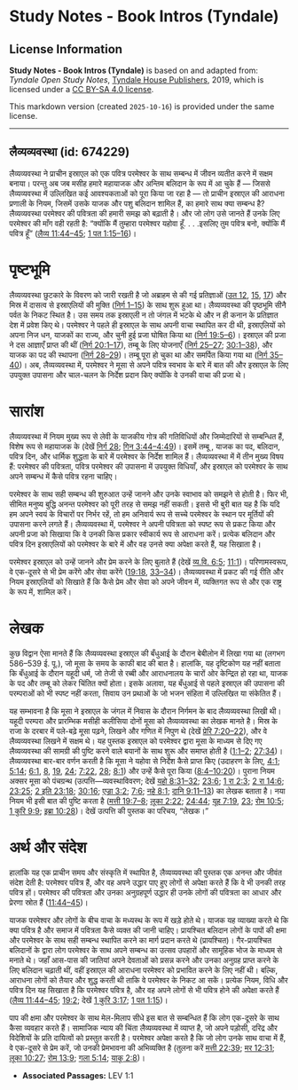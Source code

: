 # Study Notes - Book Intros (Tyndale)

## License Information

**Study Notes - Book Intros (Tyndale)** is based on and adapted from: _Tyndale Open Study Notes_, [Tyndale House Publishers](https://tyndaleopenresources.com/), 2019, which is licensed under a [CC BY-SA 4.0 license](https://creativecommons.org/licenses/by-sa/4.0/legalcode.en).

This markdown version (created `2025-10-16`) is provided under the same license.



--------------------------------

## लैव्यव्यवस्था (id: 674229)

लैव्यव्यवस्था ने प्राचीन इस्राएल को एक पवित्र परमेश्वर के साथ सम्बन्ध में जीवन व्यतीत करने में सक्षम बनाया। परन्तु अब जब मसीह हमारे महायाजक और अन्तिम बलिदान के रूप में आ चुके हैं — जिससे लैव्यव्यवस्था में उल्लिखित कई आवश्यकताओं को पूरा किया जा रहा है — तो प्राचीन इस्राएल की आराधना प्रणाली के नियम, जिसमें उसके याजक और पशु बलिदान शामिल हैं, का हमारे साथ क्या सम्बन्ध है? लैव्यव्यवस्था परमेश्वर की पवित्रता की हमारी समझ को बढ़ाती है। और जो लोग उसे जानते हैं उनके लिए परमेश्वर की माँग वही रहती है: “क्योंकि मैं तुम्हारा परमेश्वर यहोवा हूँ. . . .इसलिए तुम पवित्र बनो, क्योंकि मैं पवित्र हूँ” ([लैव्य 11:44–45](https://ref.ly/Lev11:44-Lev11:45); [1 पत 1:15–16](https://ref.ly/1Pet1:15-1Pet1:16))।

पृष्टभूमि
=========

लैव्यव्यवस्था छुटकारे के विवरण को जारी रखती है जो अब्राहम से की गई प्रतिज्ञाओं ([उत 12](https://ref.ly/Gen12:1-Gen12:20), [15](https://ref.ly/Gen15:1-Gen15:21), [17](https://ref.ly/Gen17:1-Gen17:27)) और मिस्र में दासत्व से इस्राएलियों की मुक्ति ([निर्ग 1–15](https://ref.ly/Exod1:1-Exod15:27)) के साथ शुरू हुआ था। लैव्यव्यवस्था की पृष्ठभूमि सीनै पर्वत के निकट स्थित है। उस समय तक इस्राएली न तो जंगल में भटके थे और न ही कनान के प्रतिज्ञात देश में प्रवेश किए थे। परमेश्वर ने पहले ही इस्राएल के साथ अपनी वाचा स्थापित कर दी थी, इस्राएलियों को अपना निज धन, याजकों का राज्य, और चुनी हुई प्रजा घोषित किया था ([निर्ग 19:5–6](https://ref.ly/Exod19:5-Exod19:6))। इस्राएल की प्रजा ने दस आज्ञाएँ प्राप्त की थीं ([निर्ग 20:1–17](https://ref.ly/Exod20:1-Exod20:17)), तम्बू के लिए योजनाएँ ([निर्ग 25–27](https://ref.ly/Exod25:1-Exod27:21); [30:1–38](https://ref.ly/Exod30:1-Exod30:38)), और याजक का पद की स्थापना ([निर्ग 28–29](https://ref.ly/Exod28:1-Exod29:46))। तम्बू पूरा हो चुका था और समर्पित किया गया था ([निर्ग 35–40](https://ref.ly/Exod35:1-Exod40:38))। अब, लैव्यव्यवस्था में, परमेश्वर ने मूसा से अपने पवित्र स्वभाव के बारे में बात की और इस्राएल के लिए उपयुक्त उपासना और चाल\-चलन के निर्देश प्रदान किए क्योंकि वे उनकी वाचा की प्रजा थे।

सारांश
======

लैव्यव्यवस्था में नियम मुख्य रूप से लेवी के याजकीय गोत्र की गतिविधियों और जिम्मेदारियों से सम्बन्धित हैं, विशेष रूप से महायाजक के (देखें [निर्ग 28](https://ref.ly/Exod28:1-Exod28:43); [गिन 3:44–4:49](https://ref.ly/Num3:44-Num4:49))। इसमें तम्बू , याजक का पद, बलिदान, पवित्र दिन, और धार्मिक शुद्धता के बारे में परमेश्वर के निर्देश शामिल हैं। लैव्यव्यवस्था में में तीन मुख्य विषय हैं: परमेश्वर की पवित्रता, पवित्र परमेश्वर की उपासना में उपयुक्त विधियाँ, और इस्राएल को परमेश्वर के साथ अपने सम्बन्ध में कैसे पवित्र रहना चाहिए।

परमेश्वर के साथ सही सम्बन्ध की शुरुआत उन्हें जानने और उनके स्वाभाव को समझने से होती है। फिर भी, सीमित मनुष्य बुद्धि अनन्त परमेश्वर को पूरी तरह से समझ नहीं सकती। इससे भी बुरी बात यह है कि यदि हम अपने स्वयं के विचारों पर निर्भर रहें, तो हम अनिवार्य रूप से सच्चे परमेश्वर के स्थान पर मूर्तियों की उपासना करने लगते हैं। लैव्यव्यवस्था में, परमेश्वर ने अपनी पवित्रता को स्पष्ट रूप से प्रकट किया और अपनी प्रजा को सिखाया कि वे उनकी किस प्रकार स्वीकार्य रूप से आराधना करें। प्रत्येक बलिदान और पवित्र दिन इस्राएलियों को परमेश्वर के बारे में और वह उनसे क्या अपेक्षा करते हैं, यह सिखाता है।

परमेश्वर इस्राएल को उन्हें जानने और प्रेम करने के लिए बुलाते हैं (देखें [व्य.वि. 6:5](https://ref.ly/Deut6:5); [11:1](https://ref.ly/Deut11:1))। परिणामस्वरूप, वे एक\-दूसरे से भी प्रेम करेंगे और सेवा करेंगे ([19:18](https://ref.ly/Lev19:18), [33–34](https://ref.ly/Lev19:33-Lev19:34))। लैव्यव्यवस्था में प्रकट की गई रीति और नियम इस्राएलियों को सिखाते हैं कि कैसे प्रेम और सेवा को अपने जीवन में, व्यक्तिगत रूप से और एक राष्ट्र के रूप में, शामिल करें।

लेखक
====

कुछ विद्वान ऐसा मानते हैं कि लैव्यव्यवस्था इस्राएल की बँधुआई के दौरान बेबीलोन में लिखा गया था (लगभग 586–539 ई. पू.), जो मूसा के समय के काफी बाद की बात है। हालांकि, यह दृष्टिकोण यह नहीं बताता कि बँधुआई के दौरान यहूदी धर्म, जो तेजी से रब्बी और आराधनालय के चारों ओर केन्द्रित हो रहा था, याजक के पद और तम्बू को लेकर चिंतित क्यों होता। इसके अलावा, यह बँधुआई से पहले इस्राएल की उपासना की परम्पराओं को भी स्पष्ट नहीं करता, सिवाय उन प्रथाओं के जो भजन संहिता में उल्लिखित या संकेतित हैं।

यह सम्भावना है कि मूसा ने इस्राएल के जंगल में निवास के दौरान निर्गमन के बाद लैव्यव्यवस्था लिखी थी। यहूदी परम्परा और प्रारम्भिक मसीही कलीसिया दोनों मूसा को लैव्यव्यवस्था का लेखक मानते है। मिस्र के राजा के दरबार में पले\-बढ़े मूसा पढ़ने, लिखने और गणित में निपुण थे (देखें [प्रेरि 7:20–22](https://ref.ly/Acts7:20-Acts7:22)), और वे लैव्यव्यवस्था लिखने में सक्षम थे। यह पुस्तक इस्राएल को परमेश्वर द्वारा मूसा के माध्यम से दिए गए लैव्यव्यवस्था की सामग्री की पुष्टि करने वाले बयानों के साथ शुरू और समाप्त होती है ([1:1–2](https://ref.ly/Lev1:1-Lev1:2); [27:34](https://ref.ly/Lev27:34))। लैव्यव्यवस्था बार\-बार वर्णन करती है कि मूसा ने यहोवा से निर्देश कैसे प्राप्त किए (उदाहरण के लिए, [4:1](https://ref.ly/Lev4:1); [5:14](https://ref.ly/Lev5:14); [6:1](https://ref.ly/Lev6:1), [8](https://ref.ly/Lev6:8), [19](https://ref.ly/Lev6:19), [24](https://ref.ly/Lev6:24); [7:22](https://ref.ly/Lev7:22), [28](https://ref.ly/Lev7:28); [8:1](https://ref.ly/Lev8:1)) और उन्हें कैसे पूरा किया ([8:4–10:20](https://ref.ly/Lev8:4-Lev10:20))। पुराना नियम अक्सर मूसा को पंचग्रन्थ (उत्पत्ति—व्यवस्थाविवरण; देखें [यहो 8:31–32](https://ref.ly/Josh8:31-Josh8:32); [23:6](https://ref.ly/Josh23:6); [1 रा 2:3](https://ref.ly/1Kgs2:3); [2 रा 14:6](https://ref.ly/2Kgs14:6); [23:25](https://ref.ly/2Kgs23:25); [2 इति 23:18](https://ref.ly/2Chr23:18); [30:16](https://ref.ly/2Chr30:16); [एज्रा 3:2](https://ref.ly/Ezra3:2); [7:6](https://ref.ly/Ezra7:6); [नहे 8:1](https://ref.ly/Neh8:1); [दानि 9:11–13](https://ref.ly/Dan9:11-Dan9:13)) का लेखक बताता है। नया नियम भी इसी बात की पुष्टि करता है ([मत्ती 19:7–8](https://ref.ly/Matt19:7-Matt19:8); [लूका 2:22](https://ref.ly/Luke2:22); [24:44](https://ref.ly/Luke24:44); [यूह 7:19](https://ref.ly/John7:19), [23](https://ref.ly/John7:23); [रोम 10:5](https://ref.ly/Rom10:5); [1 कुरि 9:9](https://ref.ly/1Cor9:9); [इब्रा 10:28](https://ref.ly/Heb10:28))। देखें उत्पत्ति की पुस्तक का परिचय, “लेखक।”

अर्थ और संदेश
=============

हालांकि यह एक प्राचीन समय और संस्कृति में स्थापित है, लैव्यव्यवस्था की पुस्तक एक अनन्त और जीवंत संदेश देती है: परमेश्वर पवित्र हैं, और वह अपने उद्धार पाए हुए लोगों से अपेक्षा करते हैं कि वे भी उनकी तरह पवित्र हों। परमेश्वर की पवित्रता और उनका अनुग्रहपूर्ण उद्धार ही उनके लोगों की पवित्रता का आधार और प्रेरणा स्रोत हैं ([11:44–45](https://ref.ly/Lev11:44-Lev11:45))। 

याजक परमेश्वर और लोगों के बीच वाचा के मध्यस्थ के रूप में खड़े होते थे। याजक यह व्याख्या करते थे कि क्या पवित्र है और समाज में पवित्रता कैसे व्यक्त की जानी चाहिए। प्रायश्चित बलिदान लोगों के पापों की क्षमा और परमेश्वर के साथ सही सम्बन्ध स्थापित करने का मार्ग प्रदान करते थे (प्रायश्चित)। गैर\-प्रायश्चित बलिदानों के द्वारा लोग परमेश्वर के साथ अपने सम्बन्ध का उत्सव उपहारों और सामूहिक भोज के माध्यम से मनाते थे। जहाँ आस\-पास की जातियां अपने देवताओं को प्रसन्न करने और उनका अनुग्रह प्राप्त करने के लिए बलिदान चढ़ाती थीं, वहीं इस्राएल की आराधना परमेश्वर को प्रभावित करने के लिए नहीं थी। बल्कि, आराधना लोगों को तैयार और शुद्ध करती थी ताकि वे परमेश्वर के निकट आ सकें। प्रत्येक नियम, विधि और पवित्र दिन यह सिखाता है कि परमेश्वर पवित्र है, और वह अपने लोगों से भी पवित्र होने की अपेक्षा करते हैं ([लैव्य 11:44–45](https://ref.ly/Lev11:44-Lev11:45); [19:2](https://ref.ly/Lev19:2); देखें [1 कुरि 3:17](https://ref.ly/1Cor3:17); [1 पत 1:15](https://ref.ly/1Pet1:15))।

पाप की क्षमा और परमेश्वर के साथ मेल\-मिलाप सीधे इस बात से सम्बन्धित हैं कि लोग एक\-दूसरे के साथ कैसा व्यवहार करते हैं। सामाजिक न्याय की चिंता लैव्यव्यवस्था में व्याप्त है, जो अपने पड़ोसी, दरिद्र और विदेशियों के प्रति दायित्वों को प्रस्तुत करती है। परमेश्वर अपेक्षा करते है कि जो लोग उनके साथ वाचा में हैं, वे एक\-दूसरे से प्रेम करें, जो उनकी प्रेमभावना की अभिव्यक्ति है (तुलना करें [मत्ती 22:39](https://ref.ly/Matt22:39); [मर 12:31](https://ref.ly/Mark12:31); [लूका 10:27](https://ref.ly/Luke10:27); [रोम 13:9](https://ref.ly/Rom13:9); [गला 5:14](https://ref.ly/Gal5:14); [याकू 2:8](https://ref.ly/Jas2:8))।

* **Associated Passages:** LEV 1:1

